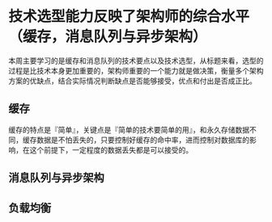 # 技术选型能力反映了架构师的综合水平（缓存，消息队列与异步架构）

本周主要学习的是缓存和消息队列的技术要点以及技术选型，从标题来看，选型的过程是比技术本身更加重要的，架构师重要的一个能力就是做决策，衡量多个架构方案的优缺点，结合实际情况判断缺点是否能够接受，优点和付出是否成正比。


## 缓存 

缓存的特点是『简单』，关键点是『简单的技术要简单的用』，和永久存储数据不同，缓存数据是不怕丢失的，只要控制好缓存的命中率，进而控制对数据库的影响，在这个前提下，一定程度的数据丢失都是可以接受的。



## 消息队列与异步架构

## 负载均衡